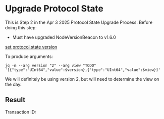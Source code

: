 # Upgrade Protocol State

This is Step 2 in the Apr 3 2025 Protocol State Upgrade Process. Before doing this step:
- Must have upgraded NodeVersionBeacon to v1.6.0

[set protocol state version](../../../../templates/set_protocol_state_version.cdc)

To produce arguments:
```
jq -n --arg version "2" --arg view "TODO" '[{"type":"UInt64","value":$version},{"type":"UInt64","value":$view}]'
```

We will definitely be using version 2, but will need to determine the view on the day.

## Result

Transaction ID: 
